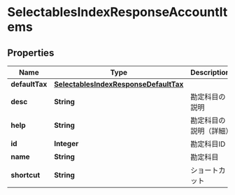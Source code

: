 

# SelectablesIndexResponseAccountItems

## Properties

Name | Type | Description | Notes
------------ | ------------- | ------------- | -------------
**defaultTax** | [**SelectablesIndexResponseDefaultTax**](SelectablesIndexResponseDefaultTax.md) |  |  [optional]
**desc** | **String** | 勘定科目の説明 |  [optional]
**help** | **String** | 勘定科目の説明（詳細） |  [optional]
**id** | **Integer** | 勘定科目ID | 
**name** | **String** | 勘定科目 |  [optional]
**shortcut** | **String** | ショートカット |  [optional]




